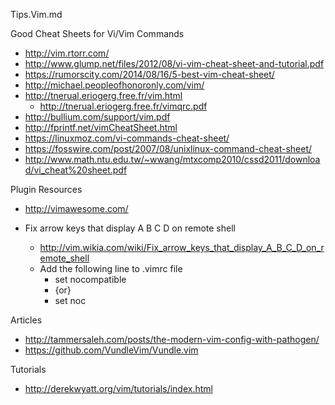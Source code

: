 Tips.Vim.md

Good Cheat Sheets for Vi/Vim Commands
* http://vim.rtorr.com/
* http://www.glump.net/files/2012/08/vi-vim-cheat-sheet-and-tutorial.pdf
* https://rumorscity.com/2014/08/16/5-best-vim-cheat-sheet/
* http://michael.peopleofhonoronly.com/vim/
* http://tnerual.eriogerg.free.fr/vim.html
	* http://tnerual.eriogerg.free.fr/vimqrc.pdf
* http://bullium.com/support/vim.pdf
* http://fprintf.net/vimCheatSheet.html
* https://linuxmoz.com/vi-commands-cheat-sheet/
* https://fosswire.com/post/2007/08/unixlinux-command-cheat-sheet/
* http://www.math.ntu.edu.tw/~wwang/mtxcomp2010/cssd2011/download/vi_cheat%20sheet.pdf


Plugin Resources
* http://vimawesome.com/


* Fix arrow keys that display A B C D on remote shell
	* http://vim.wikia.com/wiki/Fix_arrow_keys_that_display_A_B_C_D_on_remote_shell
	* Add the following line to .vimrc file
		* set nocompatible
		* {or}
		* set noc
		
Articles
* http://tammersaleh.com/posts/the-modern-vim-config-with-pathogen/
* https://github.com/VundleVim/Vundle.vim


Tutorials
* http://derekwyatt.org/vim/tutorials/index.html

